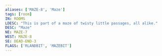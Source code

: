 ```yaml
---
aliases: ['MAZE-8', 'Maze']
tags: [room]
IN: ROOMS
LDESC: "This is part of a maze of twisty little passages, all alike."
DESC: "Maze"
NE: MAZE-7
WEST: MAZE-8
SE: DEAD-END-3
FLAGS: ['RLANDBIT', 'MAZEBIT']
---
```

